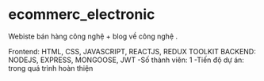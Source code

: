 # ecommerc_electronic
Webiste bán hàng công nghệ + blog về công nghệ .

Frontend: HTML, CSS, JAVASCRIPT, REACTJS, REDUX TOOLKIT
BACKEND: NODEJS, EXPRESS, MONGOOSE, JWT
-Số thành viên: 1
-Tiến độ dự án: trong quá trình hoàn thiện
